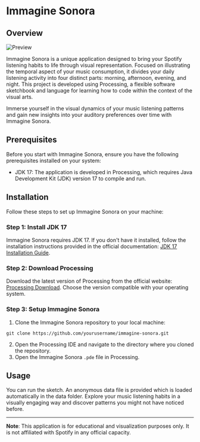 # Immagine Sonora

## Overview
![Preview](https://github.com/deseodesafio/Immagine-sonora/assets/157072886/e92a3ad9-9300-43bf-89eb-8ecd450dca90)


Immagine Sonora is a unique application designed to bring your Spotify listening habits to life through visual representation. Focused on illustrating the temporal aspect of your music consumption, it divides your daily listening activity into four distinct parts: morning, afternoon, evening, and night. This project is developed using Processing, a flexible software sketchbook and language for learning how to code within the context of the visual arts.

Immerse yourself in the visual dynamics of your music listening patterns and gain new insights into your auditory preferences over time with Immagine Sonora.

## Prerequisites

Before you start with Immagine Sonora, ensure you have the following prerequisites installed on your system:

- JDK 17: The application is developed in Processing, which requires Java Development Kit (JDK) version 17 to compile and run.

## Installation

Follow these steps to set up Immagine Sonora on your machine:

### Step 1: Install JDK 17

Immagine Sonora requires JDK 17. If you don't have it installed, follow the installation instructions provided in the official documentation: [JDK 17 Installation Guide](https://www.oracle.com/java/technologies/javase/jdk17-archive-downloads.html).

### Step 2: Download Processing

Download the latest version of Processing from the official website: [Processing Download](https://processing.org/download/). Choose the version compatible with your operating system.

### Step 3: Setup Immagine Sonora

1. Clone the Immagine Sonora repository to your local machine:

`git clone https://github.com/yourusername/immagine-sonora.git`

2. Open the Processing IDE and navigate to the directory where you cloned the repository.
3. Open the Immagine Sonora `.pde` file in Processing.

## Usage
You can run the sketch. An anonymous data file is provided which is loaded automatically in the data folder.
Explore your music listening habits in a visually engaging way and discover patterns you might not have noticed before.

---

**Note**: This application is for educational and visualization purposes only. It is not affiliated with Spotify in any official capacity.
